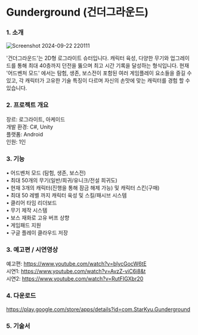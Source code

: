 # Gunderground (건더그라운드)

### **1. 소개**

![Screenshot 2024-09-22 220111](https://github.com/user-attachments/assets/cd902359-bbfb-4599-87c3-419410899769)


'건더그라운드'는 2D형 로그라이트 슈터입니다. 
캐릭터 육성, 다양한 무기와 업그레이드를 통해 최대 40층까지 던전을 뚫으며 최고 시간 기록을 달성하는 형식입니다. 
현재 '어드벤처 모드' 에서는 탐험, 생존, 보스전이 포함된 여러 게임플레이 요소들을 즐길 수 있고, 각 캐릭터가 고유한 기술 특징이 다르며 자신의 손맛에 맞는 캐릭터를 경험 할 수 있습니다.

### **2. 프로젝트 개요**

장르: 로그라이트, 아케이드 <br />
개발 환경: C#, Unity <br />
플랫폼: Android <br />
인원: 1인

### **3. 기능**

• 어드벤처 모드 (탐험, 생존, 보스전) <br />
• 최대 50개의 무기(일반/희귀/유니크/전설 희귀도) <br />
• 현재 3개의 캐릭터(진행을 통해 잠금 해제 가능) 및 캐릭터 스킨(구매) <br />
• 최대 50 레벨 까지 캐릭터 육성 및 스킬/패시브 시스템 <br />
• 클리어 타임 리더보드 <br />
• 무기 제작 시스템 <br />
• 보스 재화로 고유 버프 상향 <br />
• 게임패드 지원 <br />
• 구글 플레이 클라우드 저장 <br />

### **3. 예고편 / 시연영상**

예고편: https://www.youtube.com/watch?v=blycGocW6tE <br />
시연1: https://www.youtube.com/watch?v=AvzZ-viC6i8&t <br />
시연2: https://www.youtube.com/watch?v=RutFIGXbr20

### **4. 다운로드**

https://play.google.com/store/apps/details?id=com.StarKyu.Gunderground

### **5. 기술서**


